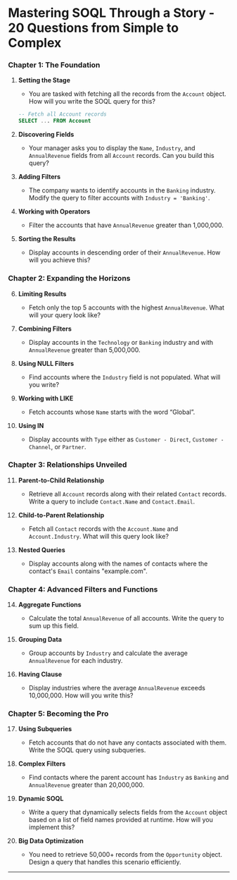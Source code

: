 # Mastering SOQL Through a Story - 20 Questions from Simple to Complex

### Chapter 1: The Foundation

1. **Setting the Stage**
   - You are tasked with fetching all the records from the `Account` object. How will you write the SOQL query for this?

   ```sql
   -- Fetch all Account records
   SELECT ... FROM Account
   ```

2. **Discovering Fields**
   - Your manager asks you to display the `Name`, `Industry`, and `AnnualRevenue` fields from all `Account` records. Can you build this query?

3. **Adding Filters**
   - The company wants to identify accounts in the `Banking` industry. Modify the query to filter accounts with `Industry = 'Banking'`.

4. **Working with Operators**
   - Filter the accounts that have `AnnualRevenue` greater than 1,000,000.

5. **Sorting the Results**
   - Display accounts in descending order of their `AnnualRevenue`. How will you achieve this?

### Chapter 2: Expanding the Horizons

6. **Limiting Results**
   - Fetch only the top 5 accounts with the highest `AnnualRevenue`. What will your query look like?

7. **Combining Filters**
   - Display accounts in the `Technology` or `Banking` industry and with `AnnualRevenue` greater than 5,000,000.

8. **Using NULL Filters**
   - Find accounts where the `Industry` field is not populated. What will you write?

9. **Working with LIKE**
   - Fetch accounts whose `Name` starts with the word “Global”.

10. **Using IN**
    - Display accounts with `Type` either as `Customer - Direct`, `Customer - Channel`, or `Partner`.

### Chapter 3: Relationships Unveiled

11. **Parent-to-Child Relationship**
    - Retrieve all `Account` records along with their related `Contact` records. Write a query to include `Contact.Name` and `Contact.Email`.

12. **Child-to-Parent Relationship**
    - Fetch all `Contact` records with the `Account.Name` and `Account.Industry`. What will this query look like?

13. **Nested Queries**
    - Display accounts along with the names of contacts where the contact's `Email` contains "example.com".

### Chapter 4: Advanced Filters and Functions

14. **Aggregate Functions**
    - Calculate the total `AnnualRevenue` of all accounts. Write the query to sum up this field.

15. **Grouping Data**
    - Group accounts by `Industry` and calculate the average `AnnualRevenue` for each industry.

16. **Having Clause**
    - Display industries where the average `AnnualRevenue` exceeds 10,000,000. How will you write this?

### Chapter 5: Becoming the Pro

17. **Using Subqueries**
    - Fetch accounts that do not have any contacts associated with them. Write the SOQL query using subqueries.

18. **Complex Filters**
    - Find contacts where the parent account has `Industry` as `Banking` and `AnnualRevenue` greater than 20,000,000.

19. **Dynamic SOQL**
    - Write a query that dynamically selects fields from the `Account` object based on a list of field names provided at runtime. How will you implement this?

20. **Big Data Optimization**
    - You need to retrieve 50,000+ records from the `Opportunity` object. Design a query that handles this scenario efficiently.

---

